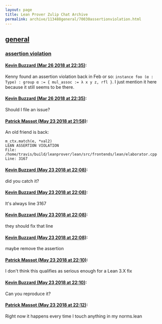 ```yaml
---
layout: page
title: Lean Prover Zulip Chat Archive 
permalink: archive/113488general/70030assertionviolation.html
---
```


## [general](index.html)
### [assertion violation](70030assertionviolation.html)

#### [Kevin Buzzard (Mar 26 2018 at 22:35)](https://leanprover.zulipchat.com/#narrow/stream/113488-general/topic/assertion%20violation/near/124242811):
Kenny found an assertion violation back in Feb or so: `instance foo (α : Type) : group α := { mul_assoc := λ x y z, rfl }`. I just mention it here because it still seems to be there.

#### [Kevin Buzzard (Mar 26 2018 at 22:35)](https://leanprover.zulipchat.com/#narrow/stream/113488-general/topic/assertion%20violation/near/124242814):
Should I file an issue?

#### [Patrick Massot (May 23 2018 at 21:58)](https://leanprover.zulipchat.com/#narrow/stream/113488-general/topic/assertion%20violation/near/126993921):
An old friend is back:
```
m_ctx.match(e, *val2)
LEAN ASSERTION VIOLATION
File: /home/travis/build/leanprover/lean/src/frontends/lean/elaborator.cpp
Line: 3167
```

#### [Kevin Buzzard (May 23 2018 at 22:08)](https://leanprover.zulipchat.com/#narrow/stream/113488-general/topic/assertion%20violation/near/126994421):
did you catch it?

#### [Kevin Buzzard (May 23 2018 at 22:08)](https://leanprover.zulipchat.com/#narrow/stream/113488-general/topic/assertion%20violation/near/126994467):
It's always line 3167

#### [Kevin Buzzard (May 23 2018 at 22:08)](https://leanprover.zulipchat.com/#narrow/stream/113488-general/topic/assertion%20violation/near/126994468):
they should fix that line

#### [Kevin Buzzard (May 23 2018 at 22:08)](https://leanprover.zulipchat.com/#narrow/stream/113488-general/topic/assertion%20violation/near/126994470):
maybe remove the assertion

#### [Patrick Massot (May 23 2018 at 22:10)](https://leanprover.zulipchat.com/#narrow/stream/113488-general/topic/assertion%20violation/near/126994558):
I don't think this qualifies as serious enough for a Lean 3.X fix

#### [Kevin Buzzard (May 23 2018 at 22:10)](https://leanprover.zulipchat.com/#narrow/stream/113488-general/topic/assertion%20violation/near/126994564):
Can you reproduce it?

#### [Patrick Massot (May 23 2018 at 22:12)](https://leanprover.zulipchat.com/#narrow/stream/113488-general/topic/assertion%20violation/near/126994657):
Right now it happens every time I touch anything in my norms.lean

